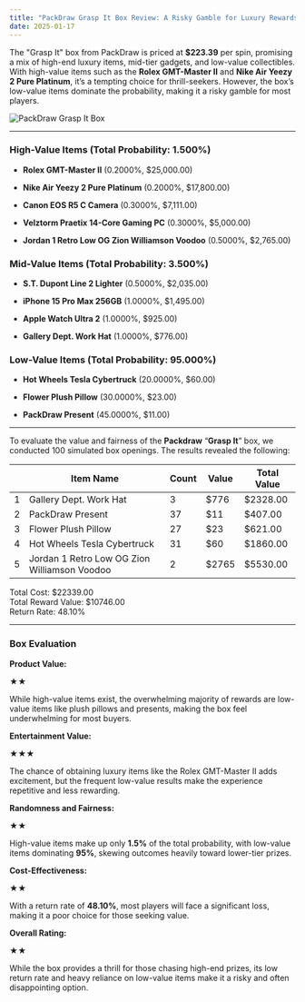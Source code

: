 ```yaml
---
title: "PackDraw Grasp It Box Review: A Risky Gamble for Luxury Rewards"
date: 2025-01-17
---
```


The "Grasp It" box from PackDraw is priced at **$223.39** per spin, promising a mix of high-end luxury items, mid-tier gadgets, and low-value collectibles. With high-value items such as the **Rolex GMT-Master II** and **Nike Air Yeezy 2 Pure Platinum**, it’s a tempting choice for thrill-seekers. However, the box’s low-value items dominate the probability, making it a risky gamble for most players.

![PackDraw Grasp It Box](/media/82875-packdrawgraspit.png)

* * *

### **High-Value Items (Total Probability: 1.500%)**

- **Rolex GMT-Master II** (0.2000%, $25,000.00)

- **Nike Air Yeezy 2 Pure Platinum** (0.2000%, $17,800.00)

- **Canon EOS R5 C Camera** (0.3000%, $7,111.00)

- **Velztorm Praetix 14-Core Gaming PC** (0.3000%, $5,000.00)

- **Jordan 1 Retro Low OG Zion Williamson Voodoo** (0.5000%, $2,765.00)

### **Mid-Value Items (Total Probability: 3.500%)**

- **S.T. Dupont Line 2 Lighter** (0.5000%, $2,035.00)

- **iPhone 15 Pro Max 256GB** (1.0000%, $1,495.00)

- **Apple Watch Ultra 2** (1.0000%, $925.00)

- **Gallery Dept. Work Hat** (1.0000%, $776.00)

### **Low-Value Items (Total Probability: 95.000%)**

- **Hot Wheels Tesla Cybertruck** (20.0000%, $60.00)

- **Flower Plush Pillow** (30.0000%, $23.00)

- **PackDraw Present** (45.0000%, $11.00)

* * *

To evaluate the value and fairness of the **Packdraw** “**Grasp It**” box, we conducted 100 simulated box openings. The results revealed the following:

|  | Item Name | Count | Value | Total Value |
| --- | --- | --- | --- | --- |
| 1 | Gallery Dept. Work Hat | 3 | $776 | $2328.00 |
| 2 | PackDraw Present | 37 | $11 | $407.00 |
| 3 | Flower Plush Pillow | 27 | $23 | $621.00 |
| 4 | Hot Wheels Tesla Cybertruck | 31 | $60 | $1860.00 |
| 5 | Jordan 1 Retro Low OG Zion Williamson Voodoo | 2 | $2765 | $5530.00 |

Total Cost: $22339.00  
Total Reward Value: $10746.00  
Return Rate: 48.10%

* * *

### **Box Evaluation**

**Product Value:**

★★

While high-value items exist, the overwhelming majority of rewards are low-value items like plush pillows and presents, making the box feel underwhelming for most buyers.

**Entertainment Value:**

★★★

The chance of obtaining luxury items like the Rolex GMT-Master II adds excitement, but the frequent low-value results make the experience repetitive and less rewarding.

**Randomness and Fairness:**

★★

High-value items make up only **1.5%** of the total probability, with low-value items dominating **95%**, skewing outcomes heavily toward lower-tier prizes.

**Cost-Effectiveness:**

★★

With a return rate of **48.10%**, most players will face a significant loss, making it a poor choice for those seeking value.

**Overall Rating:**

★★

While the box provides a thrill for those chasing high-end prizes, its low return rate and heavy reliance on low-value items make it a risky and often disappointing option.
